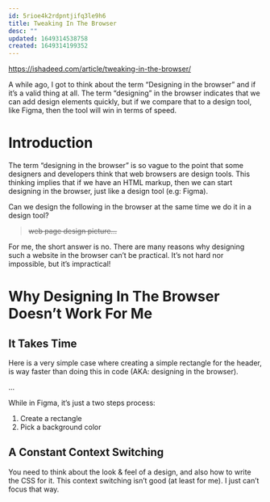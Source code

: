 ```yaml
---
id: 5rioe4k2rdpntjifq3le9h6
title: Tweaking In The Browser
desc: ""
updated: 1649314538758
created: 1649314199352
---
```


https://ishadeed.com/article/tweaking-in-the-browser/

A while ago, I got to think about the term “Designing in the browser” and if it’s a valid thing at all. The term “designing” in the browser indicates that we can add design elements quickly, but if we compare that to a design tool, like Figma, then the tool will win in terms of speed.

# Introduction

The term “designing in the browser” is so vague to the point that some designers and developers think that web browsers are design tools. This thinking implies that if we have an HTML markup, then we can start designing in the browser, just like a design tool (e.g: Figma).

Can we design the following in the browser at the same time we do it in a design tool?

> ~~web page design picture...~~

For me, the short answer is no. There are many reasons why designing such a website in the browser can’t be practical. It’s not hard nor impossible, but it’s impractical!

# Why Designing In The Browser Doesn’t Work For Me

## It Takes Time

Here is a very simple case where creating a simple rectangle for the header, is way faster than doing this in code (AKA: designing in the browser).

...

While in Figma, it’s just a two steps process:

1. Create a rectangle
2. Pick a background color

## A Constant Context Switching

You need to think about the look & feel of a design, and also how to write the CSS for it. This context switching isn’t good (at least for me). I just can’t focus that way.
